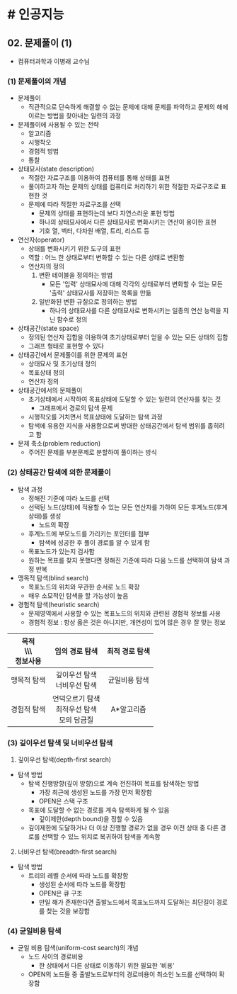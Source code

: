 # # 인공지능

## 02. 문제풀이 (1)

- 컴퓨터과학과 이병래 교수님

### (1) 문제풀이의 개념

- 문제풀이
    - 직관적으로 단숙하게 해결할 수 없는 문제에 대해 문제를 파악하고 문제의 해에 이르는 방법을 찾아내는 일련의 과정
- 문제풀이에 사용될 수 있는 전략
    - 알고리즘
    - 시행착오
    - 경험적 방법
    - 통찰
- 상태묘사(state description)
    - 적절한 자료구조를 이용하여 컴퓨터를 통해 상태를 표현
    - 풀이하고자 하는 문제의 상태를 컴퓨터로 처리하기 위한 적절한 자료구조로 표현한 것
    - 문제에 따라 적절한 자료구조를 선택
        - 문제의 상태를 표현하는데 보다 자연스러운 표현 방법
        - 하나의 상태묘사에서 다른 상태묘사로 변화시키는 연산이 용이한 표현
        - 기호 열, 벡터, 다차원 배열, 트리, 리스트 등
- 연산자(operator)
    - 상태를 변화시키기 위한 도구의 표현
    - 역할 : 어느 한 상태로부터 변화할 수 있는 다른 상태로 변환함
    - 연산자의 정의
        1. 변환 테이블을 정의하는 방법
            - 모든 '입력' 상태묘사에 대해 각각의 상태로부터 변화할 수 있는 모든 '출력' 상태묘사를 저장하는 목록을 만듦
        2. 일반화된 변환 규칠으로 정의하는 방법
            - 하나의 상태묘사를 다른 상태묘사로 변화시키는 일종의 연산 능력을 지닌 함수로 정의
- 상태공간(state space)
    - 정의된 연산자 집합을 이용하여 초기상태로부터 얻을 수 있는 모든 상태의 집합
    - 그래프 형태로 표현할 수 있다
- 상태공간에서 문제풀이를 위한 문제의 표현
    - 상태묘사 및 초기상태 정의
    - 목표상태 정의
    - 연산자 정의
- 상태공간에서의 문제풀이
    - 초기상태에서 시작하여 목표상태에 도달할 수 있는 일련의 연산자를 찾는 것
        - 그래프에서 경로의 탐색 문제
    - 시행착오를 거치면서 목표상태에 도달하는 탐색 과정
    - 탐색에 유용한 지식을 사용함으로써 방대한 상태공간에서 탐색 범위를 좁히려고 함
- 문제 축소(problem reduction)
    - 주어진 문제를 부분문제로 분할하여 풀이하는 방식

### (2) 상태공간 탐색에 의한 문제풀이

- 탐색 과정
    - 정해진 기준에 따라 노드를 선택
    - 선택된 노드(상태)에 적용할 수 있는 모든 연산자를 가하여 모든 후계노드(후계상태)를 생성
        - 노드의 확장
    - 후계노드에 부모노드를 가리키는 포인터를 첨부
        - 탐색에 성공한 후 풀이 경로를 알 수 있게 함
    - 목표노드가 있는지 검사함
    - 원하는 목표를 찾지 못했다면 정해진 기준에 따라 다음 노드를 선택하여 탐색 과정 반복
- 맹목적 탐색(blind search)
    - 목표노드의 위치와 무관한 순서로 노드 확장
    - 매우 소모적인 탐색을 할 가능성이 높음
- 경험적 탐색(heuristic search)
    - 문제영역에서 사용할 수 있는 목표노드의 위치와 관련된 경험적 정보를 사용
    - 경험적 정보 : 항상 옳은 것은 아니지만, 개연성이 있어 많은 경우 잘 맞는 정보

| 목적</br>\\\\\\</br>정보사용 |             임의 경로 탐색              | 최적 경로 탐색 |
|:----------------------:|:---------------------------------:|:--------:|
|         맹목적 탐색         |       깊이우선 탐색</br> 너비우선 탐색        | 균일비용 탐색  |
|         경험적 탐색         | 언덕오르기 탐색</br> 최적우선 탐색</br> 모의 담금질 |  A*알고리즘  |

### (3) 깊이우선 탐색 및 너비우선 탐색

1. 깊이우선 탐색(depth-first search)

- 탐색 방법
    - 탐색 진행방향(깊이 방향)으로 계속 전진하여 목표를 탐색하는 방법
        - 가장 최근에 생성된 노드를 가장 먼저 확장함
        - OPEN은 스택 구조
    - 목표에 도달할 수 없는 경로를 계속 탐색하게 될 수 있음
        - 깊이제한(depth bound)을 정할 수 있음
    - 깊이제한에 도달하거나 더 이상 진행할 경로가 없을 경우 이전 상태 중 다른 경로를 선택할 수 있느 위치로 복귀하여 탐색을 계속함

2. 너비우선 탐색(breadth-first search)

- 탐색 방법
    - 트리의 레벨 순서에 따라 노드를 확장함
        - 생성된 순서에 따라 노드를 확장함
        - OPEN은 큐 구조
        - 만일 해가 존재한다면 출발노드에서 목표노드까지 도달하는 최단길이 경로를 찾는 것을 보장함

### (4) 균일비용 탐색

- 균일 비용 탐색(uniform-cost search)의 개념
    - 노드 사이의 경로비용
        - 한 상태에서 다른 상태로 이동하기 위한 필요한 '비용'
    - OPEN의 노드들 중 출발노드로부터의 경로비용이 최소인 노드를 선택하여 확장함
